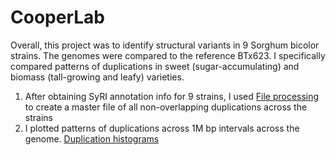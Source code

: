 # CooperLab
Overall, this project was to identify structural variants in 9 Sorghum bicolor strains.  The genomes were compared to the reference BTx623.
I specifically compared patterns of duplications in sweet (sugar-accumulating) and biomass (tall-growing and leafy) varieties.
1) After obtaining SyRI annotation info for 9 strains, I used [File processing](FileProcessing) to create a master file of all non-overlapping duplications across the strains
2) I plotted patterns of duplications across 1M bp intervals across the genome. [Duplication histograms]()
